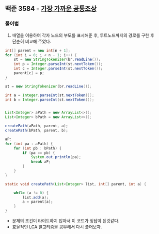 ## 백준 3584 - [가장 가까운 공통조상](https://www.acmicpc.net/problem/3584)

### 풀이법

1. 배열을 이용하여 각자 노드의 부모를 표시해준 후, 루트노드까지의 경로를 구한 후 단순히 비교해 주었다. 

```JAVA
int[] parent = new int[n + 1];
for (int i = 0; i < n - 1; i++) {
    st = new StringTokenizer(br.readLine());
    int p = Integer.parseInt(st.nextToken());
    int c = Integer.parseInt(st.nextToken());
    parent[c] = p;
}

st = new StringTokenizer(br.readLine());

int a = Integer.parseInt(st.nextToken());
int b = Integer.parseInt(st.nextToken());


List<Integer> aPath = new ArrayList<>();
List<Integer> bPath = new ArrayList<>();

createPath(aPath, parent, a);
createPath(bPath, parent, b);

aP:
for (int pa : aPath) {
    for (int pb : bPath) {
        if (pa == pb) {
            System.out.println(pa);
            break aP;
        }
    }
}
```

~~~JAVA
static void createPath(List<Integer> list, int[] parent, int a) {

    while (a != 0) {
        list.add(a);
        a = parent[a];
    }
}
~~~

- 문제의 조건이 타이트하지 않아서 이 코드가 정답이 된것같다.
- 효율적인 LCA 알고리즘을 공부해서 다시 풀어보자.
